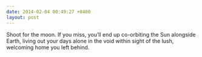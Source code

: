 ```yaml
---
date: 2014-02-04 00:49:27 +0400
layout: post
---
```

Shoot for the moon. If you miss, you’ll end up co-orbiting the Sun alongside Earth, living out your days alone in the void within sight of the lush, welcoming home you left behind.